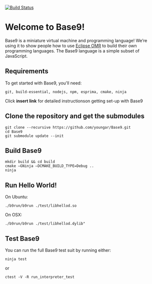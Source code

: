 [![Build Status](https://api.travis-ci.org/youngar/Base9.svg?branch=master)](https://travis-ci.org/youngar/Base9)

# Welcome to Base9!

Base9 is a miniature virtual machine and programming language! We’re using it to show people how to use [Eclipse OMR](https://github.com/eclipse/omr) to build their own programming languages. The Base9 language is a simple subset of JavaScript. 


## Requirements

To get started with Base9, you'll need:

`git, build-essential, nodejs, npm, esprima, cmake, ninja` 

Click **insert link** for detailed instructionson getting set-up with Base9


## Clone the repository and get the submodules 
```
git clone --recursive https://github.com/youngar/Base9.git
cd Base9
git submodule update --init
```

## Build Base9
```
mkdir build && cd build
cmake –GNinja –DCMAKE_BUILD_TYPE=Debug ..
ninja
```

## Run Hello World!
On Ubuntu:

`./b9run/b9run ./test/libhellod.so`

On OSX:

`./b9run/b9run ./test/libhellod.dylib"`


## Test Base9

You can run the full Base9 test suit by running either:

`ninja test`

or 

`ctest -V -R run_interpreter_test`
